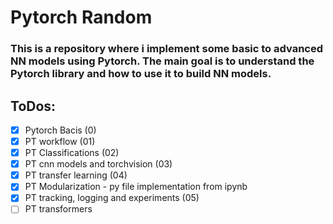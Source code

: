 # Pytorch Random

### This is a repository where i implement some basic to advanced NN models using Pytorch. The main goal is to understand the Pytorch library and how to use it to build NN models.

## ToDos:
- [x] Pytorch Bacis (0)
- [x] PT workflow (01)
- [x] PT Classifications (02)
- [x] PT cnn models and torchvision (03)
- [x] PT transfer learning (04)
- [x] PT Modularization - py file implementation from ipynb
- [x] PT tracking, logging and experiments (05)
- [ ] PT transformers